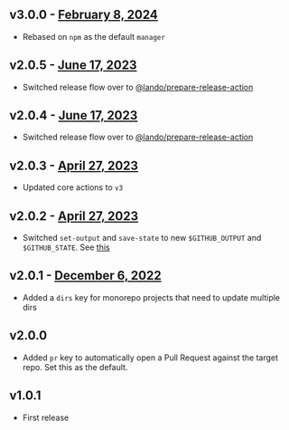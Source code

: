 ## v3.0.0 - [February 8, 2024](https://github.com/lando/auto-deploy-action/releases/tag/v3.0.0)

* Rebased on `npm` as the default `manager`

## v2.0.5 - [June 17, 2023](https://github.com/lando/auto-deploy-action/releases/tag/v2.0.5)

* Switched release flow over to [@lando/prepare-release-action](https://github.com/lando/prepare-release-action)

## v2.0.4 - [June 17, 2023](https://github.com/lando/auto-deploy-action/releases/tag/v2.0.4)

* Switched release flow over to [@lando/prepare-release-action](https://github.com/lando/prepare-release-action)

## v2.0.3 - [April 27, 2023](https://github.com/lando/auto-deploy-action/releases/tag/v2.0.3)

* Updated core actions to `v3`

## v2.0.2 - [April 27, 2023](https://github.com/lando/auto-deploy-action/releases/tag/v2.0.2)

* Switched `set-output` and `save-state` to new `$GITHUB_OUTPUT` and `$GITHUB_STATE`. See [this](https://github.blog/changelog/2022-10-11-github-actions-deprecating-save-state-and-set-output-commands/)

## v2.0.1 - [December 6, 2022](https://github.com/lando/auto-deploy-action/releases/tag/v2.0.1)

* Added a `dirs` key for monorepo projects that need to update multiple dirs

## v2.0.0

* Added `pr` key to automatically open a Pull Request against the target repo. Set this as the default.

## v1.0.1

* First release
